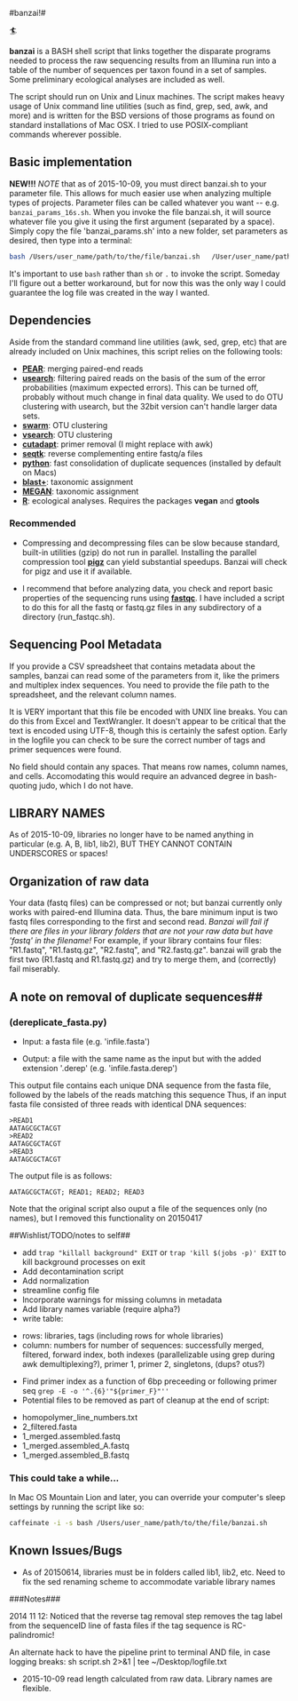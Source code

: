#banzai!#

🏄

**banzai** is a BASH shell script that links together the disparate programs needed to process the raw sequencing results from an Illumina run into a table of the number of sequences per taxon found in a set of samples. Some preliminary ecological analyses are included as well.

The script should run on Unix and Linux machines. The script makes heavy usage of Unix command line utilities (such as find, grep, sed, awk, and more) and is written for the BSD versions of those programs as found on standard installations of Mac OSX. I tried to use POSIX-compliant commands wherever possible.

## Basic implementation ##
**NEW!!!**
*NOTE* that as of 2015-10-09, you must direct banzai.sh to your parameter file. This allows for much easier use when analyzing multiple types of projects. Parameter files can be called whatever you want -- e.g. `banzai_params_16s.sh`. When you invoke the file banzai.sh, it will source whatever file you give it using the first argument (separated by a space).
Simply copy the file 'banzai_params.sh' into a new folder, set parameters as desired, then type into a terminal:

```sh
bash /Users/user_name/path/to/the/file/banzai.sh   /User/user_name/path/to/param_file.sh
```

It's important to use `bash` rather than `sh` or `.` to invoke the script. Someday I'll figure out a better workaround, but for now this was the only way I could guarantee the log file was created in the way I wanted.


## Dependencies ##
Aside from the standard command line utilities (awk, sed, grep, etc) that are already included on Unix machines, this script relies on the following tools:

* **[PEAR](http://sco.h-its.org/exelixis/web/software/pear/)**: merging paired-end reads
* **[usearch](http://www.drive5.com/usearch/)**: filtering paired reads on the basis of the sum of the error probabilities (maximum expected errors). This can be turned off, probably without much change in final data quality. We used to do OTU clustering with usearch, but the 32bit version can't handle larger data sets.
* **[swarm](https://github.com/torognes/swarm)**: OTU clustering
* **[vsearch](https://github.com/torognes/vsearch)**: OTU clustering
* **[cutadapt](https://github.com/marcelm/cutadapt)**: primer removal (I might replace with awk)
* **[seqtk](https://github.com/lh3/seqtk)**: reverse complementing entire fastq/a files
* **[python](https://www.python.org/)**: fast consolidation of duplicate sequences (installed by default on Macs)
* **[blast+](http://www.ncbi.nlm.nih.gov/books/NBK279690/)**: taxonomic assignment
* **[MEGAN](http://ab.inf.uni-tuebingen.de/software/megan5/)**: taxonomic assignment
* **[R](https://www.r-project.org/)**: ecological analyses. Requires the packages **vegan** and **gtools**

### Recommended ###
* Compressing and decompressing files can be slow because standard, built-in utilities (gzip) do not run in parallel. Installing the parallel compression tool **[pigz](http://zlib.net/pigz/)** can yield substantial speedups. Banzai will check for pigz and use it if available.

* I recommend that before analyzing data, you check and report basic properties of the sequencing runs using **[fastqc](http://www.bioinformatics.babraham.ac.uk/projects/fastqc/)**. I have included a script to do this for all the fastq or fastq.gz files in any subdirectory of a directory (run_fastqc.sh).


## Sequencing Pool Metadata ##
If you provide a CSV spreadsheet that contains metadata about the samples, banzai can read some of the parameters from it, like the primers and multiplex index sequences. You need to provide the file path to the spreadsheet, and the relevant column names.

It is VERY important that this file be encoded with UNIX line breaks. You can do this from Excel and TextWrangler. It doesn't appear to be critical that the text is encoded using UTF-8, though this is certainly the safest option. Early in the logfile you can check to be sure the correct number of tags and primer sequences were found.

No field should contain any spaces. That means row names, column names, and cells. Accomodating this would require an advanced degree in bash-quoting judo, which I do not have.

## LIBRARY NAMES ##
As of 2015-10-09, libraries no longer have to be named anything in particular (e.g. A, B, lib1, lib2),
BUT THEY CANNOT CONTAIN UNDERSCORES or spaces!

## Organization of raw data ##
Your data (fastq files) can be compressed or not; but banzai currently only works with paired-end Illumina data. Thus, the bare minimum input is two fastq files corresponding to the first and second read. *Banzai will fail if there are files in your library folders that are not your raw data but have 'fastq' in the filename!* For example, if your library contains four files: "R1.fastq", "R1.fastq.gz", "R2.fastq", and "R2.fastq.gz". banzai will grab the first two (R1.fastq and R1.fastq.gz) and try to merge them, and (correctly) fail miserably.

## A note on removal of duplicate sequences##

###  (dereplicate_fasta.py) ###

* Input: a fasta file (e.g. 'infile.fasta')

* Output: a file with the same name as the input but with the added extension '.derep' (e.g. 'infile.fasta.derep')

This output file contains each unique DNA sequence from the fasta file, followed by the labels of the reads matching this sequence
Thus, if an input fasta file consisted of three reads with identical DNA sequences:

	>READ1
	AATAGCGCTACGT
	>READ2
	AATAGCGCTACGT
	>READ3
	AATAGCGCTACGT

The output file is as follows:

	AATAGCGCTACGT; READ1; READ2; READ3

Note that the original script also ouput a file of the sequences only (no names), but I removed this functionality on 20150417

##Wishlist/TODO/notes to self##
* add `trap "killall background" EXIT` or `trap 'kill $(jobs -p)' EXIT` to kill background processes on exit
* Add decontamination script
* Add normalization
* streamline config file
* Incorporate warnings for missing columns in metadata
* Add library names variable (require alpha?)
* write table:
 - rows: libraries, tags (including rows for whole libraries)
 - column: numbers for number of sequences: successfully merged, filtered, forward index, both indexes (parallelizable using grep during awk demultiplexing?), primer 1, primer 2, singletons, (dups? otus?)
* Find primer index as a function of 6bp preceeding or following primer seq  `grep -E -o '^.{6}'"${primer_F}"''`
* Potential files to be removed as part of cleanup at the end of script:
 - homopolymer_line_numbers.txt
 - 2_filtered.fasta
 - 1_merged.assembled.fastq
 - 1_merged.assembled_A.fastq
 - 1_merged.assembled_B.fastq



### This could take a while... ###
In Mac OS Mountain Lion and later, you can override your computer's sleep settings by running the script like so:

```sh
caffeinate -i -s bash /Users/user_name/path/to/the/file/banzai.sh
```

## Known Issues/Bugs ##
* As of 20150614, libraries must be in folders called lib1, lib2, etc. Need to fix the sed renaming scheme to accommodate variable library names

###Notes###

2014 11 12: Noticed that the reverse tag removal step removes the tag label from the sequenceID line of fasta files if the tag sequence is RC-palindromic!

An alternate hack to have the pipeline print to terminal AND file, in case logging breaks:
sh script.sh  2>&1 | tee ~/Desktop/logfile.txt

* 2015-10-09 read length calculated from raw data. Library names are flexible.
